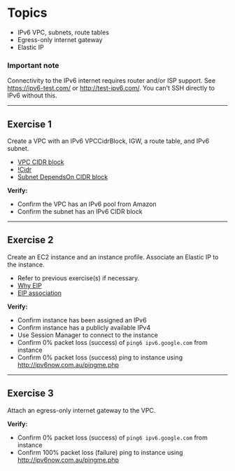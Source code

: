 # Topics
- IPv6 VPC, subnets, route tables
- Egress-only internet gateway
- Elastic IP

### Important note
Connectivity to the IPv6 internet requires router and/or ISP support. See https://ipv6-test.com/ or http://test-ipv6.com/.
You can't SSH directly to IPv6 without this.

---

## Exercise 1
Create a VPC with an IPv6 VPCCidrBlock, IGW, a route table, and IPv6 subnet.
- [VPC CIDR block](https://docs.aws.amazon.com/AWSCloudFormation/latest/UserGuide/aws-resource-ec2-vpccidrblock.html)
- [!Cidr](https://docs.aws.amazon.com/AWSCloudFormation/latest/UserGuide/intrinsic-function-reference-cidr.html)
- [Subnet DependsOn CIDR block](https://docs.aws.amazon.com/AWSCloudFormation/latest/UserGuide/aws-attribute-dependson.html)

**Verify:**
- Confirm the VPC has an IPv6 pool from Amazon
- Confirm the subnet has an IPv6 CIDR block

---

## Exercise 2
Create an EC2 instance and an instance profile. Associate an Elastic IP to the instance.
- Refer to previous exercise(s) if necessary. 
- [Why EIP](https://serverfault.com/questions/846387)
- [EIP association](https://docs.aws.amazon.com/AWSCloudFormation/latest/UserGuide/aws-properties-ec2-eip-association.html)

**Verify:**
- Confirm instance has been assigned an IPv6
- Confirm instance has a publicly available IPv4
- Use Session Manager to connect to the instance
- Confirm 0% packet loss (success) of `ping6 ipv6.google.com` from instance
- Confirm 0% packet loss (success) ping to instance using http://ipv6now.com.au/pingme.php

---

## Exercise 3
Attach an egress-only internet gateway to the VPC.

**Verify:**
- Confirm 0% packet loss (success) of `ping6 ipv6.google.com` from instance
- Confirm 100% packet loss (failure) ping to instance using http://ipv6now.com.au/pingme.php
